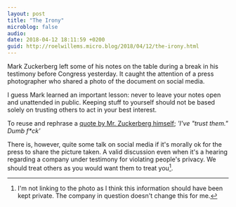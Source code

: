 ```yaml
---
layout: post
title: "The Irony"
microblog: false
audio: 
date: 2018-04-12 18:11:59 +0200
guid: http://roelwillems.micro.blog/2018/04/12/the-irony.html
---
```

Mark Zuckerberg left some of his notes on the table during a break in his testimony before Congress yesterday. It caught the attention of a press photographer who shared a photo of the document on social media.

I guess Mark learned an important lesson: never to leave your notes open and unattended in public. Keeping stuff to yourself should not be based solely on trusting others to act in your best interest.

To reuse and rephrase a [quote by Mr. Zuckerberg himself](http://www.businessinsider.com/well-these-new-zuckerberg-ims-wont-help-facebooks-privacy-problems-2010-5?international=true&r=US&IR=T); _'I've "trust them." Dumb f*ck'_

There is, however, quite some talk on social media if it's morally ok for the press to share the picture taken.  A valid discussion even when it's a hearing regarding a company under testimony for violating people's privacy. We should treat others as you would want them to treat you[^1].

[^1]: I'm not linking to the photo as I think this information should have been kept private. The company in question doesn't change this for me.
